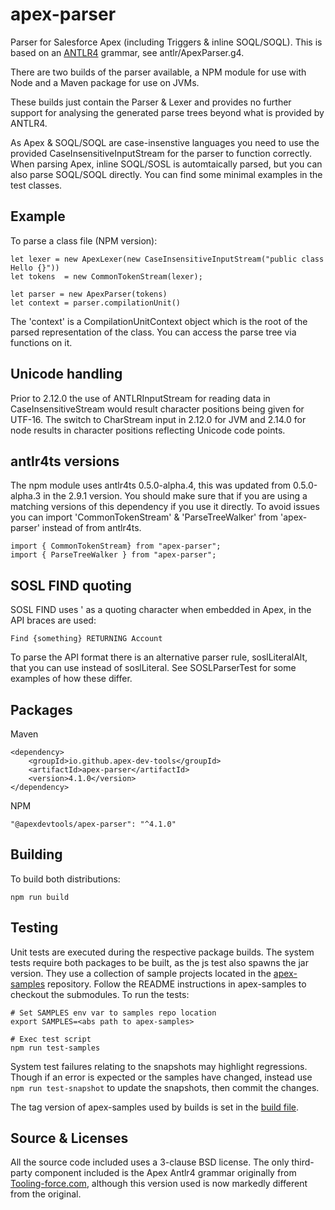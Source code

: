 # apex-parser

Parser for Salesforce Apex (including Triggers & inline SOQL/SOQL). This is based on an [ANTLR4](https://www.antlr.org/) grammar, see antlr/ApexParser.g4.

There are two builds of the parser available, a NPM module for use with Node and a Maven package for use on JVMs.

These builds just contain the Parser & Lexer and provides no further support for analysing the generated parse trees beyond what is provided by ANTLR4.

As Apex & SOQL/SOQL are case-insenstive languages you need to use the provided CaseInsensitiveInputStream for the parser to function correctly. When parsing Apex, inline SOQL/SOSL is automtaically parsed, but you can also parse SOQL/SOQL directly. You can find some minimal examples in the test classes.

## Example

To parse a class file (NPM version):

    let lexer = new ApexLexer(new CaseInsensitiveInputStream("public class Hello {}"))
    let tokens  = new CommonTokenStream(lexer);

    let parser = new ApexParser(tokens)
    let context = parser.compilationUnit()

The 'context' is a CompilationUnitContext object which is the root of the parsed representation of the class. You can access the parse tree via functions on it.

## Unicode handling

Prior to 2.12.0 the use of ANTLRInputStream for reading data in CaseInsensitiveStream would result character positions being given for UTF-16. The switch to CharStream input in 2.12.0 for JVM and 2.14.0 for node results in character positions reflecting Unicode code points.

## antlr4ts versions

The npm module uses antlr4ts 0.5.0-alpha.4, this was updated from 0.5.0-alpha.3 in the 2.9.1 version. You should make
sure that if you are using a matching versions of this dependency if you use it directly. To avoid issues you can
import 'CommonTokenStream' & 'ParseTreeWalker' from 'apex-parser' instead of from antlr4ts.

    import { CommonTokenStream} from "apex-parser";
    import { ParseTreeWalker } from "apex-parser";

## SOSL FIND quoting

SOSL FIND uses ' as a quoting character when embedded in Apex, in the API braces are used:

    Find {something} RETURNING Account

To parse the API format there is an alternative parser rule, soslLiteralAlt, that you can use instead of soslLiteral. See SOSLParserTest for some examples of how these differ.

## Packages

Maven

    <dependency>
        <groupId>io.github.apex-dev-tools</groupId>
        <artifactId>apex-parser</artifactId>
        <version>4.1.0</version>
    </dependency>

NPM

    "@apexdevtools/apex-parser": "^4.1.0"

## Building

To build both distributions:

    npm run build

## Testing

Unit tests are executed during the respective package builds. The system tests require both packages to be built, as the js test also spawns the jar version. They use a collection of sample projects located in the [apex-samples](https://github.com/apex-dev-tools/apex-samples) repository. Follow the README instructions in apex-samples to checkout the submodules. To run the tests:

    # Set SAMPLES env var to samples repo location
    export SAMPLES=<abs path to apex-samples>

    # Exec test script
    npm run test-samples

System test failures relating to the snapshots may highlight regressions. Though if an error is expected or the samples have changed, instead use `npm run test-snapshot` to update the snapshots, then commit the changes.

The tag version of apex-samples used by builds is set in the [build file](.github/workflows/Build.yml).

## Source & Licenses

All the source code included uses a 3-clause BSD license. The only third-party component included is the Apex Antlr4 grammar originally from [Tooling-force.com](https://github.com/neowit/tooling-force.com), although this version used is now markedly different from the original.
